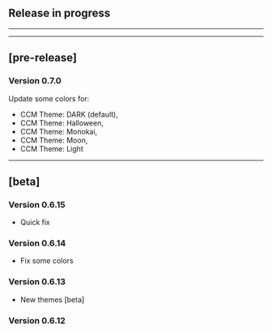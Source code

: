 ## Release in progress

---

---

## [pre-release]

### Version 0.7.0

Update some colors for:

- CCM Theme: DARK (default),
- CCM Theme: Halloween,
- CCM Theme: Monokai,
- CCM Theme: Moon,
- CCM Theme: Light

---

## [beta]

### Version 0.6.15

- Quick fix

### Version 0.6.14

- Fix some colors

### Version 0.6.13

- New themes [beta]

### Version 0.6.12
